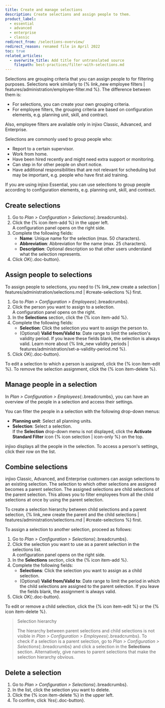 ```yaml
---
title: Create and manage selections
description: Create selections and assign people to them.
product_label:
  - essential
  - advanced
  - enterprise
  - classic
redirect_from: /selections-overview/
redirect_reason: renamed file in April 2022
toc: true
related_articles:
  - overwrite_title: Add title for untranslated source
    filepath: best-practices/filter-with-selections.md
---
```


Selections are grouping criteria that you can assign people to for filtering purposes. Selections work similarly to {% link_new employee filters | features/administration/employee-filter.md %}. The difference between them is:

- For selections, you can create your own grouping criteria.
- For employee filters, the grouping criteria are based on configuration elements, e.g. planning unit, skill, and contract.

Also, employee filters are available only in injixo Classic, Advanced, and Enterprise.

Selections are commonly used to group people who:

- Report to a certain supervisor.
- Work from home.
- Have been hired recently and might need extra support or monitoring.
- Can step in for other people on short notice.
- Have additional responsibilities that are not relevant for scheduling but may be important, e.g. people who have first aid training.

If you are using injixo Essential, you can use selections to group people according to configuration elements, e.g. planning unit, skill, and contract.

## Create selections

1. Go to _Plan > Configuration > Selections_{:.breadcrumbs}.
2. Click the {% icon item-add %} in the upper left.  
   A configuration panel opens on the right side.
3. Complete the following fields:
   - **Name**: Unique name for the selection (max. 50 characters).
   - **Abbreviation**: Abbreviation for the name (max. 25 characters).
   - **Description**: Optional description so that other users understand what the selection represents.
4. Click _OK_{:.doc-button}.

## Assign people to selections

To assign people to selections, you need to {% link_new create a selection | features/administration/selections.md | #create-selections %} first.

1. Go to _Plan > Configuration > Employees_{:.breadcrumbs}.
2. Click the person you want to assign to a selection.  
   A configuration panel opens on the right.
3. In the **Selections** section, click the {% icon item-add %}.
4. Complete the following fields:
   - **Selection**: Click the selection you want to assign the person to.
   - (Optional) **Valid from/Valid to**: Date range to limit the selection's validity period. If you leave these fields blank, the selection is always valid. Learn more about {% link_new validity periods | features/administration/set-a-validity-period.md %}.
5. Click _OK_{:.doc-button}.

To edit a selection to which a person is assigned, click the {% icon item-edit %}. To remove the selection assignment, click the {% icon item-delete %}.

## Manage people in a selection

In _Plan > Configuration > Employees_{:.breadcrumbs}, you can have an overview of the people in a selection and access their settings.

You can filter the people in a selection with the following drop-down menus:

- **Planning unit**: Select all planning units.
- **Selection**: Select a selection.  
   If the **Selection** drop-down menu is not displayed, click the **Activate Standard Filter** icon {% icon selection | icon-only %} on the top.

injixo displays all the people in the selection. To access a person's settings, click their row on the list.

## Combine selections

injixo Classic, Advanced, and Enterprise customers can assign selections to an existing selection. The selection to which other selections are assigned becomes a parent selection. The assigned selections are child selections of the parent selection. This allows you to filter employees from all the child selections at once by using the parent selection.

To create a selection hierarchy between child selections and a parent selection, {% link_new create the parent and the child selections | features/administration/selections.md | #create-selections %} first.

To assign a selection to another selection, proceed as follows:

1. Go to _Plan > Configuration > Selections_{:.breadcrumbs}.
2. Click the selection you want to use as a parent selection in the selections list.  
   A configuration panel opens on the right side.
3. In the **Selections** section, click the {% icon item-add %}.
4. Complete the following fields:
   - **Selections**: Click the selection you want to assign as a child selection.
   - (Optional) **Valid from/Valid to**: Date range to limit the period in which the child selections are assigned to the parent selection. If you leave the fields blank, the assignment is always valid.
5. Click _OK_{:.doc-button}.

To edit or remove a child selection, click the {% icon item-edit %} or the {% icon item-delete %}.

> Selection hierarchy
>
> The hierarchy between parent selections and child selections is not visible in _Plan > Configuration > Employees_{:.breadcrumbs}. To check if a selection is a parent selection, go to _Plan > Configuration > Selections_{:.breadcrumbs} and click a selection in the **Selections** section. Alternatively, give names to parent selections that make the selection hierarchy obvious.

## Delete a selection

1. Go to _Plan > Configuration > Selections_{:.breadcrumbs}.
2. In the list, click the selection you want to delete.
3. Click the {% icon item-delete %} in the upper left.
4. To confirm, click _Yes_{:.doc-button}.
